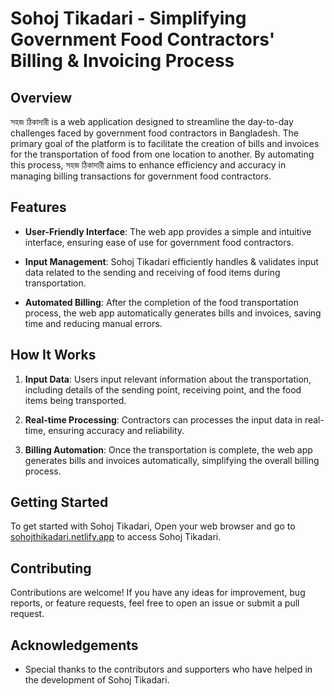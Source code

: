# Sohoj Tikadari - Simplifying Government Food Contractors' Billing & Invoicing Process

## Overview

সহজ ঠিকাদারী is a web application designed to streamline the day-to-day challenges faced by government food contractors in Bangladesh. The primary goal of the platform is to facilitate the creation of bills and invoices for the transportation of food from one location to another. By automating this process, সহজ ঠিকাদারী aims to enhance efficiency and accuracy in managing billing transactions for government food contractors.

## Features

- **User-Friendly Interface**: The web app provides a simple and intuitive interface, ensuring ease of use for government food contractors.

- **Input Management**: Sohoj Tikadari efficiently handles & validates input data related to the sending and receiving of food items during transportation.

- **Automated Billing**: After the completion of the food transportation process, the web app automatically generates bills and invoices, saving time and reducing manual errors.

## How It Works

1. **Input Data**: Users input relevant information about the transportation, including details of the sending point, receiving point, and the food items being transported.

2. **Real-time Processing**: Contractors can processes the input data in real-time, ensuring accuracy and reliability.

3. **Billing Automation**: Once the transportation is complete, the web app generates bills and invoices automatically, simplifying the overall billing process.

## Getting Started

To get started with Sohoj Tikadari, Open your web browser and go to [sohojthikadari.netlify.app](https://sohojthikadari.netlify.app/) to access Sohoj Tikadari.

## Contributing

Contributions are welcome! If you have any ideas for improvement, bug reports, or feature requests, feel free to open an issue or submit a pull request.


## Acknowledgements

- Special thanks to the contributors and supporters who have helped in the development of Sohoj Tikadari.
